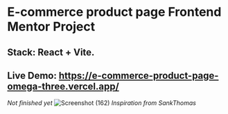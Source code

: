 # E-commerce product page Frontend Mentor Project 
## Stack: React + Vite. 
## Live Demo: https://e-commerce-product-page-omega-three.vercel.app/

*Not finished yet*
![Screenshot (162)](https://github.com/cjpanda/E-commerce-product-page/assets/107156444/6a2065c4-0b8b-497c-9159-063111ad9c18)
*Inspiration from SankThomas*

